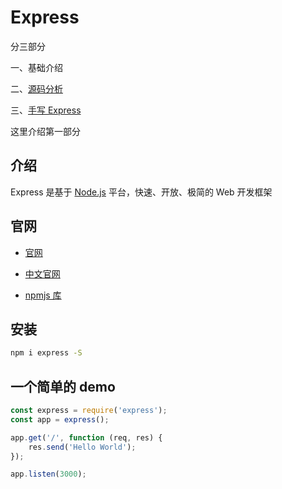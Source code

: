 # Express

分三部分

一、基础介绍

二、[源码分析](./Express源码解析.md)

三、[手写 Express](./手写express.md)

这里介绍第一部分

## 介绍

Express 是基于 [Node.js](https://nodejs.org/en/) 平台，快速、开放、极简的 Web 开发框架

## 官网

-   [官网](http://expressjs.com/)

-   [中文官网](https://www.expressjs.com.cn/)

-   [npmjs 库](https://www.npmjs.com/package/express)

## 安装

```bash
npm i express -S
```

## 一个简单的 demo

```javascript
const express = require('express');
const app = express();

app.get('/', function (req, res) {
    res.send('Hello World');
});

app.listen(3000);
```
